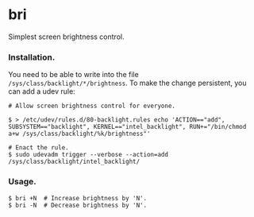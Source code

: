# bri
Simplest screen brightness control.


### Installation.

You need to be able to write into the file `/sys/class/backlight/*/brightness`.
To make the change persistent, you can add a udev rule:

```
# Allow screen brightness control for everyone.

$ > /etc/udev/rules.d/80-backlight.rules echo 'ACTION=="add", SUBSYSTEM=="backlight", KERNEL=="intel_backlight", RUN+="/bin/chmod a+w /sys/class/backlight/%k/brightness"'

# Enact the rule.
$ sudo udevadm trigger --verbose --action=add /sys/class/backlight/intel_backlight/
```


### Usage.

```
$ bri +N  # Increase brightness by 'N'.
$ bri -N  # Decrease brightness by 'N'.
```
